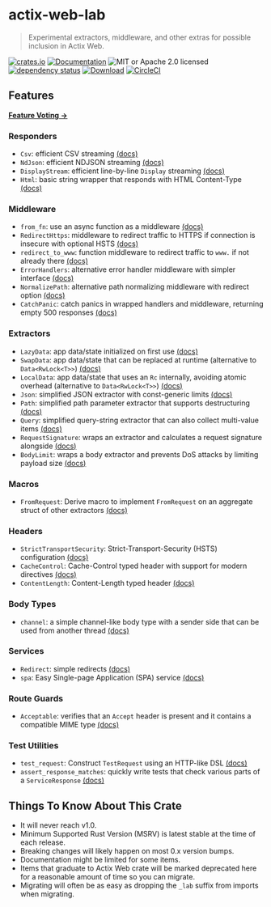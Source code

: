 # actix-web-lab

> Experimental extractors, middleware, and other extras for possible inclusion in Actix Web.

[![crates.io](https://img.shields.io/crates/v/actix-web-lab?label=latest)](https://crates.io/crates/actix-web-lab)
[![Documentation](https://docs.rs/actix-web-lab/badge.svg)](https://docs.rs/actix-web-lab/0.16.6)
![MIT or Apache 2.0 licensed](https://img.shields.io/crates/l/actix-web-lab.svg)
<br />
[![dependency status](https://deps.rs/crate/actix-web-lab/0.16.6/status.svg)](https://deps.rs/crate/actix-web-lab/0.16.6)
[![Download](https://img.shields.io/crates/d/actix-web-lab.svg)](https://crates.io/crates/actix-web-lab)
[![CircleCI](https://circleci.com/gh/robjtede/actix-web-lab/tree/main.svg?style=shield)](https://circleci.com/gh/robjtede/actix-web-lab/tree/main)

## Features

**[Feature Voting &rarr;](https://github.com/robjtede/actix-web-lab/discussions/7)**

### Responders

- `Csv`: efficient CSV streaming [(docs)](https://docs.rs/actix-web-lab/0.16.6/actix_web_lab/respond/struct.Csv.html)
- `NdJson`: efficient NDJSON streaming [(docs)](https://docs.rs/actix-web-lab/0.16.6/actix_web_lab/respond/struct.NdJson.html)
- `DisplayStream`: efficient line-by-line `Display` streaming [(docs)](https://docs.rs/actix-web-lab/0.16.6/actix_web_lab/respond/struct.DisplayStream.html)
- `Html`: basic string wrapper that responds with HTML Content-Type [(docs)](https://docs.rs/actix-web-lab/0.16.6/actix_web_lab/respond/struct.Html.html)

### Middleware

- `from_fn`: use an async function as a middleware [(docs)](https://docs.rs/actix-web-lab/0.16.6/actix_web_lab/middleware/fn.from_fn.html)
- `RedirectHttps`: middleware to redirect traffic to HTTPS if connection is insecure with optional HSTS [(docs)](https://docs.rs/actix-web-lab/0.16.6/actix_web_lab/middleware/struct.RedirectHttps.html)
- `redirect_to_www`: function middleware to redirect traffic to `www.` if not already there [(docs)](https://docs.rs/actix-web-lab/0.16.6/actix_web_lab/middleware/fn.redirect_to_www.html)
- `ErrorHandlers`: alternative error handler middleware with simpler interface [(docs)](https://docs.rs/actix-web-lab/0.16.6/actix_web_lab/middleware/struct.ErrorHandlers.html)
- `NormalizePath`: alternative path normalizing middleware with redirect option [(docs)](https://docs.rs/actix-web-lab/0.16.6/actix_web_lab/middleware/struct.NormalizePath.html)
- `CatchPanic`: catch panics in wrapped handlers and middleware, returning empty 500 responses [(docs)](https://docs.rs/actix-web-lab/0.16.6/actix_web_lab/middleware/struct.CatchPanic.html)


### Extractors

- `LazyData`: app data/state initialized on first use [(docs)](https://docs.rs/actix-web-lab/0.16.6/actix_web_lab/extract/struct.LazyData.html)
- `SwapData`: app data/state that can be replaced at runtime (alternative to `Data<RwLock<T>>`) [(docs)](https://docs.rs/actix-web-lab/0.16.6/actix_web_lab/extract/struct.SwapData.html)
- `LocalData`: app data/state that uses an `Rc` internally, avoiding atomic overhead (alternative to `Data<RwLock<T>>`) [(docs)](https://docs.rs/actix-web-lab/0.16.6/actix_web_lab/extract/struct.DataSwap.html)
- `Json`: simplified JSON extractor with const-generic limits [(docs)](https://docs.rs/actix-web-lab/0.16.6/actix_web_lab/extract/struct.Json.html)
- `Path`: simplified path parameter extractor that supports destructuring [(docs)](https://docs.rs/actix-web-lab/0.16.6/actix_web_lab/extract/struct.Path.html)
- `Query`: simplified query-string extractor that can also collect multi-value items [(docs)](https://docs.rs/actix-web-lab/0.16.6/actix_web_lab/extract/struct.Query.html)
- `RequestSignature`: wraps an extractor and calculates a request signature alongside [(docs)](https://docs.rs/actix-web-lab/0.16.6/actix_web_lab/extract/struct.RequestSignature.html)
- `BodyLimit`: wraps a body extractor and prevents DoS attacks by limiting payload size [(docs)](https://docs.rs/actix-web-lab/0.16.6/actix_web_lab/extract/struct.BodyLimit.html)

### Macros

- `FromRequest`: Derive macro to implement `FromRequest` on an aggregate struct of other extractors [(docs)](https://docs.rs/actix-web-lab/0.16.6/actix_web_lab/derive.FromRequest.html)

### Headers

- `StrictTransportSecurity`: Strict-Transport-Security (HSTS) configuration [(docs)](https://docs.rs/actix-web-lab/0.16.6/actix_web_lab/header/struct.StrictTransportSecurity.html)
- `CacheControl`: Cache-Control typed header with support for modern directives [(docs)](https://docs.rs/actix-web-lab/0.16.6/actix_web_lab/header/struct.CacheControl.html)
- `ContentLength`: Content-Length typed header [(docs)](https://docs.rs/actix-web-lab/0.16.6/actix_web_lab/header/struct.CacheControl.html)

### Body Types

- `channel`: a simple channel-like body type with a sender side that can be used from another thread [(docs)](https://docs.rs/actix-web-lab/0.16.6/actix_web_lab/body/fn.channel.html)

### Services

- `Redirect`: simple redirects [(docs)](https://docs.rs/actix-web-lab/0.16.6/actix_web_lab/web/struct.Redirect.html)
- `spa`: Easy Single-page Application (SPA) service [(docs)](https://docs.rs/actix-web-lab/0.16.6/actix_web_lab/web/fn.spa.html)

### Route Guards

- `Acceptable`: verifies that an `Accept` header is present and it contains a compatible MIME type [(docs)](https://docs.rs/actix-web-lab/0.16.6/actix_web_lab/guard/struct.Acceptable.html)

### Test Utilities

- `test_request`: Construct `TestRequest` using an HTTP-like DSL [(docs)](https://docs.rs/actix-web-lab/0.16.6/actix_web_lab/test/macro.assert_response_matches.html)
- `assert_response_matches`: quickly write tests that check various parts of a `ServiceResponse` [(docs)](https://docs.rs/actix-web-lab/0.16.6/actix_web_lab/test/macro.assert_response_matches.html)

## Things To Know About This Crate

- It will never reach v1.0.
- Minimum Supported Rust Version (MSRV) is latest stable at the time of each release.
- Breaking changes will likely happen on most 0.x version bumps.
- Documentation might be limited for some items.
- Items that graduate to Actix Web crate will be marked deprecated here for a reasonable amount of time so you can migrate.
- Migrating will often be as easy as dropping the `_lab` suffix from imports when migrating.

